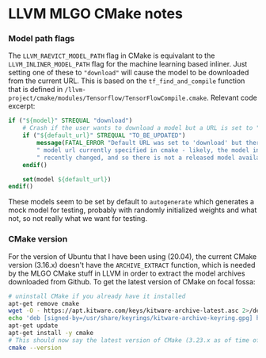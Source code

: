 # LLVM MLGO CMake notes

### Model path flags

The `LLVM_RAEVICT_MODEL_PATH` flag in CMake is equivalant to the
`LLVM_INLINER_MODEL_PATH` flag for the machine learning based inliner.
Just setting one of these to `"download"` will cause the model to be
downloaded from the current URL. This is based on the `tf_find_and_compile`
function that is defined in `/llvm-project/cmake/modules/Tensorflow/TensorFlowCompile.cmake`.
Relevant code excerpt:
```cmake
if ("${model}" STREQUAL "download")
    # Crash if the user wants to download a model but a URL is set to "TO_BE_UPDATED"
    if ("${default_url}" STREQUAL "TO_BE_UPDATED")
        message(FATAL_ERROR "Default URL was set to 'download' but there is no"
        " model url currently specified in cmake - likely, the model interface"
        " recently changed, and so there is not a released model available.")
    endif()

    set(model ${default_url})
endif()
```
These models seem to be set by default to `autogenerate` which generates
a mock model for testing, probably with randomly initialized weights and
what not, so not really what we want for testing.

### CMake version

For the version of Ubuntu that I have been using (20.04), the current CMake
version (3.16.x) doesn't have the `ARCHIVE_EXTRACT` function, which is needed
by the MLGO CMake stuff in LLVM in order to extract the model archives
downloaded from Github. To get the latest version of CMake on focal fossa:
```bash
# uninstall CMake if you already have it installed
apt-get remove cmake
wget -O - https://apt.kitware.com/keys/kitware-archive-latest.asc 2>/dev/null | gpg --dearmor - | tee /usr/share/keyrings/kitware-archive-keyring.gpg >/dev/null
echo 'deb [signed-by=/usr/share/keyrings/kitware-archive-keyring.gpg] https://apt.kitware.com/ubuntu/ focal main' | sudo tee /etc/apt/sources.list.d/kitware.list >/dev/null
apt-get update
apt-get install -y cmake
# This should now say the latest version of CMake (3.23.x as of time of writing)
cmake --version
```